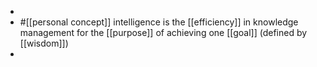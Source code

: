 -
- #[[personal concept]] intelligence is the [[efficiency]] in knowledge management for the [[purpose]] of achieving one [[goal]] (defined by [[wisdom]])
-